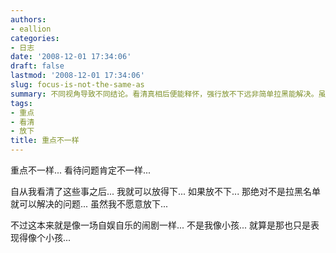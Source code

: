 ```yaml
---
authors:
- eallion
categories:
- 日志
date: '2008-12-01 17:34:06'
draft: false
lastmod: '2008-12-01 17:34:06'
slug: focus-is-not-the-same-as
summary: 不同视角导致不同结论。看清真相后便能释怀，强行放不下远非简单拉黑能解决。虽心有不甘，但整件事更像自我消遣的闹剧，表面幼稚行为实则是内心投射。
tags:
- 重点
- 看清
- 放下
title: 重点不一样
---
```


重点不一样...
看待问题肯定不一样...

自从我看清了这些事之后...
我就可以放得下...
如果放不下...
那绝对不是拉黑名单就可以解决的问题...
虽然我不愿意放下...

不过这本来就是像一场自娱自乐的闹剧一样...
不是我像小孩...
就算是那也只是表现得像个小孩...